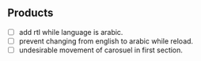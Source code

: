 ## Products

- [ ] add rtl while language is arabic.
- [ ] prevent changing from english to arabic while reload.
- [ ] undesirable movement of carosuel in first section.
